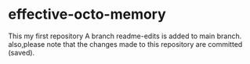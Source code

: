 # effective-octo-memory
This my first repository
A branch readme-edits is added to main branch.
also,please note that the changes made to this repository are committed (saved).
